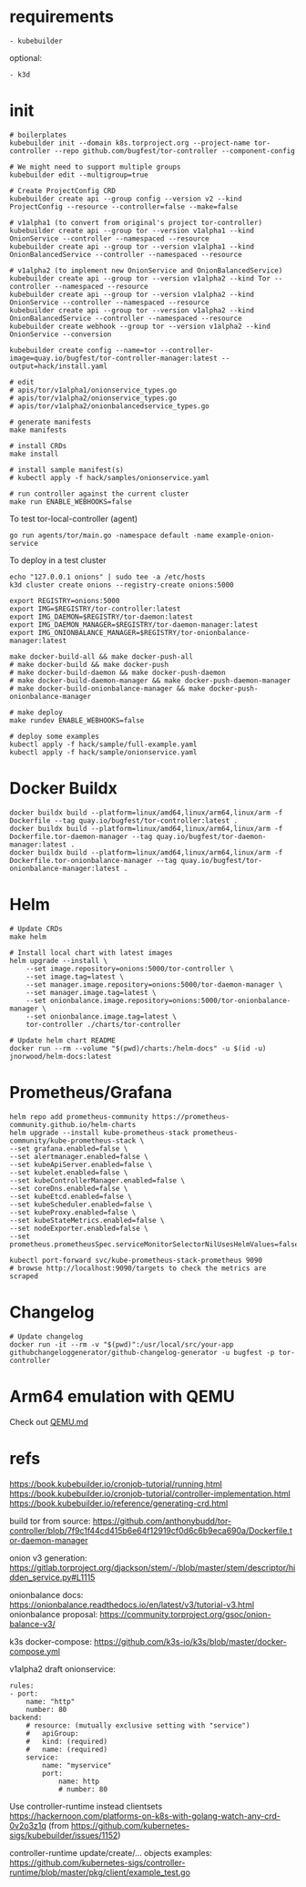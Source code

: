 # requirements

    - kubebuilder

optional:

    - k3d

# init

    # boilerplates
    kubebuilder init --domain k8s.torproject.org --project-name tor-controller --repo github.com/bugfest/tor-controller --component-config

    # We might need to support multiple groups
    kubebuilder edit --multigroup=true

    # Create ProjectConfig CRD
    kubebuilder create api --group config --version v2 --kind ProjectConfig --resource --controller=false --make=false

    # v1alpha1 (to convert from original's project tor-controller)
    kubebuilder create api --group tor --version v1alpha1 --kind OnionService --controller --namespaced --resource
    kubebuilder create api --group tor --version v1alpha1 --kind OnionBalancedService --controller --namespaced --resource

    # v1alpha2 (to implement new OnionService and OnionBalancedService)
    kubebuilder create api --group tor --version v1alpha2 --kind Tor --controller --namespaced --resource
    kubebuilder create api --group tor --version v1alpha2 --kind OnionService --controller --namespaced --resource
    kubebuilder create api --group tor --version v1alpha2 --kind OnionBalancedService --controller --namespaced --resource
    kubebuilder create webhook --group tor --version v1alpha2 --kind OnionService --conversion

    kubebuilder create config --name=tor --controller-image=quay.io/bugfest/tor-controller-manager:latest --output=hack/install.yaml
    
    # edit 
    # apis/tor/v1alpha1/onionservice_types.go
    # apis/tor/v1alpha2/onionservice_types.go
    # apis/tor/v1alpha2/onionbalancedservice_types.go

    # generate manifests
    make manifests
    
    # install CRDs
    make install

    # install sample manifest(s)
    # kubectl apply -f hack/samples/onionservice.yaml

    # run controller against the current cluster
    make run ENABLE_WEBHOOKS=false

To test tor-local-controller (agent)

    go run agents/tor/main.go -namespace default -name example-onion-service

To deploy in a test cluster

    echo "127.0.0.1 onions" | sudo tee -a /etc/hosts
    k3d cluster create onions --registry-create onions:5000

    export REGISTRY=onions:5000
    export IMG=$REGISTRY/tor-controller:latest
    export IMG_DAEMON=$REGISTRY/tor-daemon:latest
    export IMG_DAEMON_MANAGER=$REGISTRY/tor-daemon-manager:latest
    export IMG_ONIONBALANCE_MANAGER=$REGISTRY/tor-onionbalance-manager:latest

    make docker-build-all && make docker-push-all
    # make docker-build && make docker-push
    # make docker-build-daemon && make docker-push-daemon
    # make docker-build-daemon-manager && make docker-push-daemon-manager
    # make docker-build-onionbalance-manager && make docker-push-onionbalance-manager

    # make deploy
    make rundev ENABLE_WEBHOOKS=false

    # deploy some examples
    kubectl apply -f hack/sample/full-example.yaml
    kubectl apply -f hack/sample/onionservice.yaml

# Docker Buildx

    docker buildx build --platform=linux/amd64,linux/arm64,linux/arm -f Dockerfile --tag quay.io/bugfest/tor-controller:latest .
    docker buildx build --platform=linux/amd64,linux/arm64,linux/arm -f Dockerfile.tor-daemon-manager --tag quay.io/bugfest/tor-daemon-manager:latest .
    docker buildx build --platform=linux/amd64,linux/arm64,linux/arm -f Dockerfile.tor-onionbalance-manager --tag quay.io/bugfest/tor-onionbalance-manager:latest .
    
# Helm

    # Update CRDs
    make helm

    # Install local chart with latest images
    helm upgrade --install \
        --set image.repository=onions:5000/tor-controller \
        --set image.tag=latest \
        --set manager.image.repository=onions:5000/tor-daemon-manager \
        --set manager.image.tag=latest \
        --set onionbalance.image.repository=onions:5000/tor-onionbalance-manager \
        --set onionbalance.image.tag=latest \
        tor-controller ./charts/tor-controller

    # Update helm chart README
    docker run --rm --volume "$(pwd)/charts:/helm-docs" -u $(id -u) jnorwood/helm-docs:latest

# Prometheus/Grafana

    helm repo add prometheus-community https://prometheus-community.github.io/helm-charts
    helm upgrade --install kube-prometheus-stack prometheus-community/kube-prometheus-stack \
    --set grafana.enabled=false \
    --set alertmanager.enabled=false \
    --set kubeApiServer.enabled=false \
    --set kubelet.enabled=false \
    --set kubeControllerManager.enabled=false \
    --set coreDns.enabled=false \
    --set kubeEtcd.enabled=false \
    --set kubeScheduler.enabled=false \
    --set kubeProxy.enabled=false \
    --set kubeStateMetrics.enabled=false \
    --set nodeExporter.enabled=false \
    --set prometheus.prometheusSpec.serviceMonitorSelectorNilUsesHelmValues=false

    kubectl port-forward svc/kube-prometheus-stack-prometheus 9090
    # browse http://localhost:9090/targets to check the metrics are scraped

# Changelog

    # Update changelog
    docker run -it --rm -v "$(pwd)":/usr/local/src/your-app githubchangeloggenerator/github-changelog-generator -u bugfest -p tor-controller

# Arm64 emulation with QEMU

Check out [QEMU.md](QEMU.md)

# refs

https://book.kubebuilder.io/cronjob-tutorial/running.html
https://book.kubebuilder.io/cronjob-tutorial/controller-implementation.html
https://book.kubebuilder.io/reference/generating-crd.html

build tor from source: https://github.com/anthonybudd/tor-controller/blob/7f9c1f44cd415b6e64f12919cf0d6c6b9eca690a/Dockerfile.tor-daemon-manager

onion v3 generation: https://gitlab.torproject.org/djackson/stem/-/blob/master/stem/descriptor/hidden_service.py#L1115

onionbalance docs: https://onionbalance.readthedocs.io/en/latest/v3/tutorial-v3.html
onionbalance proposal: https://community.torproject.org/gsoc/onion-balance-v3/

k3s docker-compose: https://github.com/k3s-io/k3s/blob/master/docker-compose.yml

v1alpha2 draft onionservice:

    rules:
    - port:
        name: "http"
        number: 80
    backend:
        # resource: (mutually exclusive setting with "service")
        #   apiGroup:
        #   kind: (required)
        #   name: (required)
        service:
            name: "myservice"
            port:
                name: http
                # number: 80

Use controller-runtime instead clientsets
https://hackernoon.com/platforms-on-k8s-with-golang-watch-any-crd-0v2o3z1q (from https://github.com/kubernetes-sigs/kubebuilder/issues/1152)

controller-runtime update/create/... objects examples:
https://github.com/kubernetes-sigs/controller-runtime/blob/master/pkg/client/example_test.go
